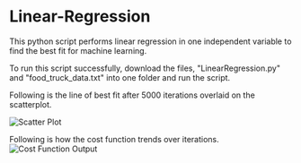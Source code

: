 # Linear-Regression
This python script performs linear regression in one independent variable to find the best fit for machine learning.

To run this script successfully, download the files, "LinearRegression.py" and "food_truck_data.txt" into one folder and run the script.

Following is the line of best fit after 5000 iterations overlaid on the scatterplot.

![Scatter Plot](https://user-images.githubusercontent.com/75154810/152836780-af1f15b0-e73f-485c-99dd-1de9ed0bef2b.png)

Following is how the cost function trends over iterations.![Cost Function Output](https://user-images.githubusercontent.com/75154810/152837002-2595eedd-0621-43d8-896b-0047a2652f00.png)
